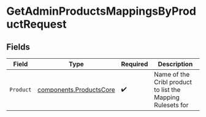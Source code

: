 # GetAdminProductsMappingsByProductRequest


## Fields

| Field                                                              | Type                                                               | Required                                                           | Description                                                        |
| ------------------------------------------------------------------ | ------------------------------------------------------------------ | ------------------------------------------------------------------ | ------------------------------------------------------------------ |
| `Product`                                                          | [components.ProductsCore](../../models/components/productscore.md) | :heavy_check_mark:                                                 | Name of the Cribl product to list the Mapping Rulesets for         |
